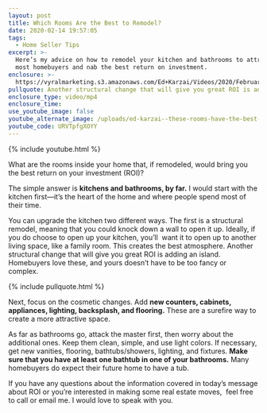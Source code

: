 ```yaml
---
layout: post
title: Which Rooms Are the Best to Remodel?
date: 2020-02-14 19:57:05
tags:
  - Home Seller Tips
excerpt: >-
  Here’s my advice on how to remodel your kitchen and bathrooms to attract the
  most homebuyers and nab the best return on investment.
enclosure: >-
  https://vyralmarketing.s3.amazonaws.com/Ed+Karzai/Videos/2020/February/Which+Rooms+Are+the+Best+to+Remodel_.mp4
pullquote: Another structural change that will give you great ROI is adding an island.
enclosure_type: video/mp4
enclosure_time:
use_youtube_image: false
youtube_alternate_image: /uploads/ed-karzai--these-rooms-have-the-best-remodeling-roi-youtube.jpg
youtube_code: URVTpfgXOYY
---
```


{% include youtube.html %}

What are the rooms inside your home that, if remodeled, would bring you the best return on your investment (ROI)?&nbsp;

The simple answer is **kitchens and bathrooms, by far.** I would start with the kitchen first—it’s the heart of the home and where people spend most of their time.&nbsp;

You can upgrade the kitchen two different ways. The first is a structural remodel, meaning that you could knock down a wall to open it up. Ideally, if you do choose to open up your kitchen, you’ll &nbsp;want it to open up to another living space, like a family room. This creates the best atmosphere. Another structural change that will give you great ROI is adding an island. Homebuyers love these, and yours doesn’t have to be too fancy or complex.&nbsp;

{% include pullquote.html %}

Next, focus on the cosmetic changes. Add **new counters, cabinets, appliances, lighting, backsplash, and flooring.** These are a surefire way to create a more attractive space.&nbsp;

As far as bathrooms go, attack the master first, then worry about the additional ones. Keep them clean, simple, and use light colors. If necessary, get new vanities, flooring, bathtubs/showers, lighting, and fixtures. **Make sure that you have at least one bathtub in one of your bathrooms.** Many homebuyers do expect their future home to have a tub.

If you have any questions about the information covered in today’s message about ROI or you’re interested in making some real estate moves, &nbsp;feel free to call or email me. I would love to speak with you.